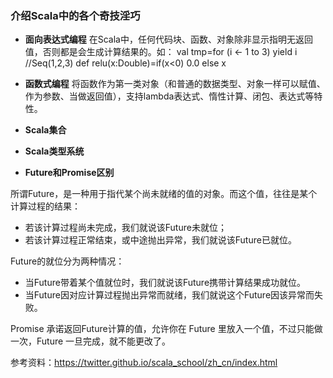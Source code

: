 ### 介绍Scala中的各个奇技淫巧

* **面向表达式编程**
在Scala中，任何代码块、函数、对象除非显示指明无返回值，否则都是会生成计算结果的。如：
val tmp=for (i <- 1 to 3) yield i     //Seq(1,2,3)
def relu(x:Double)=if(x<0) 0.0 else x  

* **函数式编程**
将函数作为第一类对象（和普通的数据类型、对象一样可以赋值、作为参数、当做返回值），支持lambda表达式、惰性计算、闭包、表达式等特性。

* **Scala集合**

* **Scala类型系统**


* **Future和Promise区别**

所谓Future，是一种用于指代某个尚未就绪的值的对象。而这个值，往往是某个计算过程的结果：

* 若该计算过程尚未完成，我们就说该Future未就位；
* 若该计算过程正常结束，或中途抛出异常，我们就说该Future已就位。

Future的就位分为两种情况：

* 当Future带着某个值就位时，我们就说该Future携带计算结果成功就位。
* 当Future因对应计算过程抛出异常而就绪，我们就说这个Future因该异常而失败。

Promise 承诺返回Future计算的值，允许你在 Future 里放入一个值，不过只能做一次，Future 一旦完成，就不能更改了。


参考资料：https://twitter.github.io/scala_school/zh_cn/index.html


